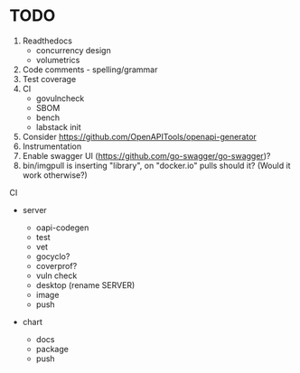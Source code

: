 # TODO

1. Readthedocs
   - concurrency design
   - volumetrics
2. Code comments - spelling/grammar   
3. Test coverage
4. CI
   - govulncheck
   - SBOM
   - bench
   - labstack init
5. Consider https://github.com/OpenAPITools/openapi-generator
6. Instrumentation
7. Enable swagger UI (https://github.com/go-swagger/go-swagger)?
8. bin/imgpull is inserting "library", on "docker.io" pulls should it? (Would it work otherwise?)

CI
- server
  - oapi-codegen
  - test
  - vet
  - gocyclo?
  - coverprof?
  - vuln check
  - desktop (rename SERVER)
  - image
  - push

- chart
  - docs
  - package
  - push
